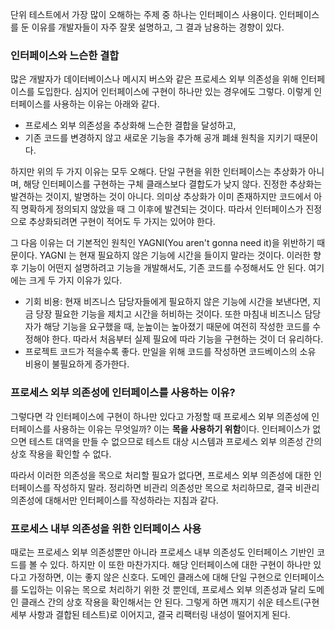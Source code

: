 단위 테스트에서 가장 많이 오해하는 주제 중 하나는 인터페이스 사용이다.
인터페이스를 둔 이유를 개발자들이 자주 잘못 설명하고, 그 결과 남용하는 경향이 있다.

### 인터페이스와 느슨한 결합

많은 개발자가 데이터베이스나 메시지 버스와 같은 프로세스 외부 의존성을 위해 인터페이스를 도입한다. 심지어 인터페이스에 구현이 하나만 있는 경우에도 그렇다.
이렇게 인터페이스를 사용하는 이유는 아래와 같다.
- 프로세스 외부 의존성을 추상화해 느슨한 결합을 달성하고,
- 기존 코드를 변경하지 않고 새로운 기능을 추가해 공개 폐쇄 원칙을 지키기 때문이다.

하지만 위의 두 가지 이유는 모두 오해다.
단일 구현을 위한 인터페이스는 추상화가 아니며, 해당 인터페이스를 구현하는 구체 클래스보다 결합도가 낮지 않다.
진정한 추상화는 발견하는 것이지, 발명하는 것이 아니다. 의미상 추상화가 이미 존재하지만 코드에서 아직 명확하게 정의되지 않았을 때 그 이후에 발견되는 것이다. 따라서 인터페이스가 진정으로 추상화되려면 구현이 적어도 두 가지는 있어야 한다.

그 다음 이유는 더 기본적인 원칙인 YAGNI(You aren't gonna need it)을 위반하기 때문이다.
YAGNI 는 현재 필요하지 않은 기능에 시간을 들이지 말라는 것이다. 이러한 향후 기능이 어떤지 설명하려고 기능을 개발해서도, 기존 코드를 수정해서도 안 된다. 여기에는 크게 두 가지 이유가 있다.
- 기회 비용: 현재 비즈니스 담당자들에게 필요하지 않은 기능에 시간을 보낸다면, 지금 당장 필요한 기능을 제치고 시간을 허비하는 것이다. 또한 마침내 비즈니스 담당자가 해당 기능을 요구했을 때, 눈높이는 높아졌기 때문에 여전히 작성한 코드를 수정해야 한다. 따라서 처음부터 실제 필요에 따라 기능을 구현하는 것이 더 유리하다.
- 프로젝트 코드가 적을수록 좋다. 만일을 위해 코드를 작성하면 코드베이스의 소유 비용이 불필요하게 증가한다.

### 프로세스 외부 의존성에 인터페이스를 사용하는 이유?

그렇다면 각 인터페이스에 구현이 하나만 있다고 가정할 때 프로세스 외부 의존성에 인터페이스를 사용하는 이유는 무엇일까?
이는 **목을 사용하기 위함**이다. 인터페이스가 없으면 테스트 대역을 만들 수 없으므로 테스트 대상 시스템과 프로세스 외부 의존성 간의 상호 작용을 확인할 수 없다.

따라서 이러한 의존성을 목으로 처리할 필요가 없다면, 프로세스 외부 의존성에 대한 인터페이스를 작성하지 말라.
정리하면 비관리 의존성만 목으로 처리하므로, 결국 비관리 의존성에 대해서만 인터페이스를 작성하라는 지침과 같다.

### 프로세스 내부 의존성을 위한 인터페이스 사용

때로는 프로세스 외부 의존성뿐만 아니라 프로세스 내부 의존성도 인터페이스 기반인 코드를 볼 수 있다.
하지만 이 또한 마찬가지다. 해당 인터페이스에 대한 구현이 하나만 있다고 가정하면, 이는 좋지 않은 신호다.
도메인 클래스에 대해 단일 구현으로 인터페이스를 도입하는 이유는 목으로 처리하기 위한 것 뿐인데, 프로세스 외부 의존성과 달리 도메인 클래스 간의 상호 작용을 확인해서는 안 된다.
그렇게 하면 깨지기 쉬운 테스트(구현 세부 사항과 결합된 테스트)로 이어지고, 결국 리팩터링 내성이 떨어지게 된다.